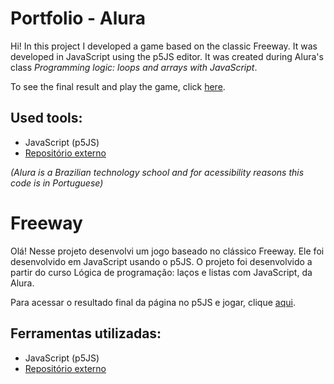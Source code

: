 # Portfolio - Alura

Hi! In this project I developed a game based on the classic Freeway. It was developed in JavaScript using the p5JS editor. It was created during Alura's class *Programming logic: loops and arrays with JavaScript*.

To see the final result and play the game, click [here](https://editor.p5js.org/daraperini/full/H7tmBtOJM).

## Used tools:

* JavaScript (p5JS)
* [Repositório externo](https://github.com/bmoren/p5.collide2D/)

*(Alura is a Brazilian technology school and for acessibility reasons this code is in Portuguese)*

#

# Freeway

Olá! Nesse projeto desenvolvi um jogo baseado no clássico Freeway. Ele foi desenvolvido em JavaScript usando o p5JS. O projeto foi desenvolvido a partir do curso Lógica de programação: laços e listas com JavaScript, da Alura.

Para acessar o resultado final da página no p5JS e jogar, clique [aqui](https://editor.p5js.org/daraperini/full/H7tmBtOJM).

## Ferramentas utilizadas:

* JavaScript (p5JS)
* [Repositório externo](https://github.com/bmoren/p5.collide2D/)
